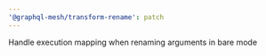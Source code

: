 ```yaml
---
'@graphql-mesh/transform-rename': patch
---
```


Handle execution mapping when renaming arguments in bare mode
